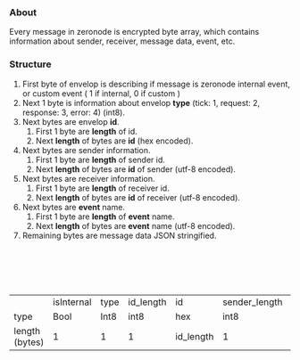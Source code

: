 ### About
Every message in zeronode is encrypted byte array, which contains information
about sender, receiver, message data, event, etc.


### Structure
1. First byte of envelop is describing if message is zeronode internal event,
or custom event ( 1 if internal, 0 if custom )
2. Next 1 byte is information about envelop **type** (tick: 1, request: 2, response: 3, error: 4) (int8).
3. Next bytes are envelop **id**.
    1. First 1 byte are **length** of id.
    2. Next **length** of bytes are **id** (hex encoded).
4. Next bytes are sender information.
    1. First 1 byte are **length** of sender id.
    2. Next **length** of bytes are **id** of sender (utf-8 encoded).
5. Next bytes are receiver information.
    1. First 1 byte are **length** of receiver id.
    2. Next **length** of bytes are **id** of receiver (utf-8 encoded).
6. Next bytes are **event** name.
    1. First 1 byte are **length** of **event** name.
    2. Next **length** of bytes are **event** name (utf-8 encoded).
7. Remaining bytes are message data JSON stringified.


<br>
<br>
<br>
<br>

<table><tbody>
<tr><td></td><td>isInternal</td><td>type</td><td>id_length</td><td>id</td><td>sender_length</td><td>sender</td><td>receiver_length</td><td>receiver</td><td>event_length</td><td>event</td><td>data</td></tr>
<tr><td>type</td><td>Bool</td><td>Int8</td><td>int8</td><td>hex</td><td>int8</td><td>utf-8</td><td>int8</td><td>utf-8</td><td>int8</td><td>utf-8</td><td>JSON</td></tr>
<tr><td>length (bytes)</td><td>1<td>1</td><td>1</td><td>id_length</td><td>1</td><td>sender_length</td><td>1</td><td>receiver_length</td><td>1</td><td>event_length</td><td>remaining</td></tr>
</tbody></table>
<br/>
